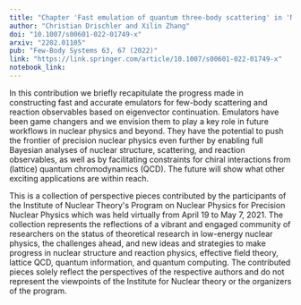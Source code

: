 ```yaml
---
title: "Chapter 'Fast emulation of quantum three-body scattering' in 'Nuclear Forces for Precision Nuclear Physics: A Collection of Perspectives'"
author: "Christian Drischler and Xilin Zhang"
doi: "10.1007/s00601-022-01749-x"
arxiv: "2202.01105"
pub: "Few-Body Systems 63, 67 (2022)"
link: "https://link.springer.com/article/10.1007/s00601-022-01749-x"
notebook_link:
---
```


In this contribution we briefly recapitulate the progress made in constructing fast and accurate emulators
for few-body scattering and reaction observables based on eigenvector continuation. Emulators have
been game changers and we envision them to play a key role in future workflows in nuclear physics and
beyond. They have the potential to push the frontier of precision nuclear physics even further by enabling
full Bayesian analyses of nuclear structure, scattering, and reaction observables, as well as by facilitating
constraints for chiral interactions from (lattice) quantum chromodynamics (QCD). The future will show
what other exciting applications are within reach.

This is a collection of perspective pieces contributed by the participants of the Institute of Nuclear Theory's Program on Nuclear Physics for Precision Nuclear Physics which was held virtually from April 19 to May 7, 2021. The collection represents the reflections of a vibrant and engaged community of researchers on the status of theoretical research in low-energy nuclear physics, the challenges ahead, and new ideas and strategies to make progress in nuclear structure and reaction physics, effective field theory, lattice QCD, quantum information, and quantum computing. The contributed pieces solely reflect the perspectives of the respective authors and do not represent the viewpoints of the Institute for Nuclear theory or the organizers of the program.
